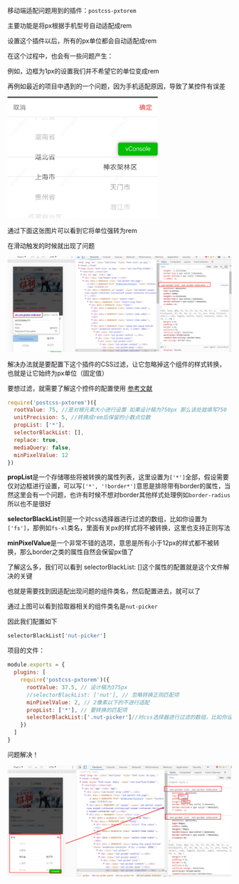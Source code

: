 移动端适配问题用到的插件：`postcss-pxtorem`

主要功能是将px根据手机型号自动适配成rem

设置这个插件以后，所有的px单位都会自动适配成rem



在这个过程中，也会有一些问题产生：

例如，边框为1px的设置我们并不希望它的单位变成rem

再例如最近的项目中遇到的一个问题，因为手机适配原因，导致了某控件有误差

<img src="img\适配问题.png" style="zoom:33%;" />

通过下面这张图片可以看到它将单位强转为rem

在滑动触发的时候就出现了问题

![1](img\1.png)

解决办法就是要配置下这个插件的CSS过滤，让它忽略掉这个组件的样式转换，也就是让它始终为px单位（固定值）



要想过滤，就需要了解这个控件的配置使用    [参考文献](https://segmentfault.com/a/1190000010947054)

```js
require('postcss-pxtorem')({
  rootValue: 75, //是对根元素大小进行设置 如果设计稿为750px 那么该处就填写750
  unitPrecision: 5, //转换成rem后保留的小数点位数
  propList: ['*'],
  selectorBlackList: [],
  replace: true,
  mediaQuery: false,
  minPixelValue: 12
})
```

**propList**是一个存储哪些将被转换的属性列表，这里设置为`['*']`全部，假设需要仅对边框进行设置，可以写`['*', '!border*']`意思是排除带有border的属性，当然这里会有一个问题，也许有时候不想对border其他样式处理例如`border-radius`所以也不是很好

**selectorBlackList**则是一个对css选择器进行过滤的数组，比如你设置为`['fs']`，那例如`fs-xl`类名，里面有关px的样式将不被转换，这里也支持正则写法

**minPixelValue**是一个非常不错的选项，意思是所有小于12px的样式都不被转换，那么border之类的属性自然会保留px值了

了解这么多，我们可以看到  selectorBlackList: []这个属性的配置就是这个文件解决的关键

也就是需要找到因适配出现问题的组件类名，然后配置进去，就可以了

通过上图可以看到拾取器相关的组件类名是`nut-picker`

因此我们配置如下

```js
selectorBlackList['nut-picker']
```

项目的文件：

```js
module.exports = {
  plugins: [
    require('postcss-pxtorem')({
      rootValue: 37.5, // 设计稿为375px
      //selectorBlackList: ['nut'], // 忽略转换正则匹配项
      minPixelValue: 2, // 2像素以下的不进行适配
      propList: ['*'], // 要转换的匹配项
      selectorBlackList:['.nut-picker']//对css选择器进行过滤的数组，比如你设置为['fs']，那例如fs-xl类名，里面有关px的样式将不被转换，这里也支持正则写法
    })
  ]
}
```

问题解决！

![2](img\2.png)



